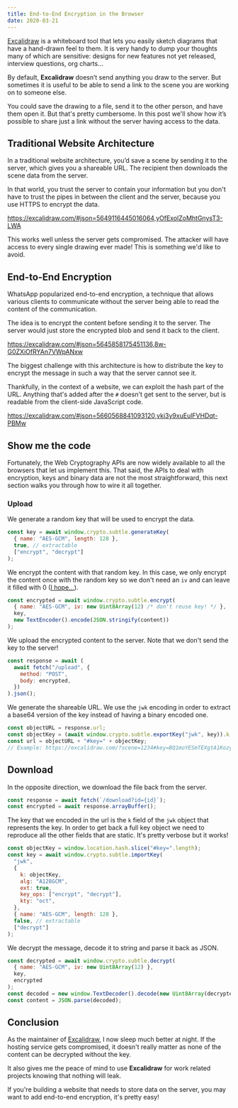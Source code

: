```yaml
---
title: End-to-End Encryption in the Browser
date: 2020-03-21
---
```


[Excalidraw](https://excalidraw.com/) is a whiteboard tool that lets you easily sketch diagrams that have a hand-drawn feel to them. It is very handy to dump your thoughts many of which are sensitive: designs for new features not yet released, interview questions, org charts...

<!-- end -->

By default, **Excalidraw** doesn’t send anything you draw to the server. But sometimes it is useful to be able to send a link to the scene you are working on to someone else.

You could save the drawing to a file, send it to the other person, and have them open it. But that's pretty cumbersome. In this post we'll show how it’s possible to share just a link without the server having access to the data.

## Traditional Website Architecture

In a traditional website architecture, you’d save a scene by sending it to the server, which gives you a shareable URL. The recipient then downloads the scene data from the server.

In that world, you trust the server to contain your information but you don't have to trust the pipes in between the client and the server, because you use HTTPS to encrypt the data.

https://excalidraw.com/#json=5649116445016064,yOfExolZoMhtGnysT3-LWA

This works well unless the server gets compromised. The attacker will have access to every single drawing ever made! This is something we'd like to avoid.

## End-to-End Encryption

WhatsApp popularized end-to-end encryption, a technique that allows various clients to communicate without the server being able to read the content of the communication.

The idea is to encrypt the content before sending it to the server. The server would just store the encrypted blob and send it back to the client.

https://excalidraw.com/#json=5645858175451136,8w-G0ZXiOfRYAn7VWpANxw

The biggest challenge with this architecture is how to distribute the key to encrypt the message in such a way that the server cannot see it.

Thankfully, in the context of a website, we can exploit the hash part of the URL. Anything that's added after the `#` doesn't get sent to the server, but is readable from the client-side JavaScript code.

https://excalidraw.com/#json=5660568841093120,vki3y9xuEulFVHDqt-PBMw

## Show me the code

Fortunately, the Web Cryptography APIs are now widely available to all the browsers that let us implement this. That said, the APIs to deal with encryption, keys and binary data are not the most straightforward, this next section walks you through how to wire it all together.

### Upload

We generate a random key that will be used to encrypt the data.

```javascript
const key = await window.crypto.subtle.generateKey(
  { name: "AES-GCM", length: 128 },
  true, // extractable
  ["encrypt", "decrypt"]
);
```

We encrypt the content with that random key. In this case, we only encrypt the content once with the random key so we don't need an `iv` and can leave it filled with 0 ([I hope...](https://www.youtube.com/watch?v=LP1t_pzxKyE)).

```javascript
const encrypted = await window.crypto.subtle.encrypt(
  { name: "AES-GCM", iv: new Uint8Array(12) /* don't reuse key! */ },
  key,
  new TextEncoder().encode(JSON.stringify(content))
);
```

We upload the encrypted content to the server. Note that we don't send the key to the server!

```javascript
const response = await (
  await fetch("/upload", {
    method: "POST",
    body: encrypted,
  })
).json();
```

We generate the shareable URL. We use the `jwk` encoding in order to extract a base64 version of the key instead of having a binary encoded one.

```javascript
const objectURL = response.url;
const objectKey = (await window.crypto.subtle.exportKey("jwk", key)).k;
const url = objectURL + "#key=" + objectKey;
// Example: https://excalidraw.com/?scene=1234#key=BQ1moYESmTEXgtA1KozyVw
```

## Download

In the opposite direction, we download the file back from the server.

```javascript
const response = await fetch(`/download?id={id}`);
const encrypted = await response.arrayBuffer();
```

The key that we encoded in the url is the `k` field of the `jwk` object that represents the key. In order to get back a full key object we need to reproduce all the other fields that are static. It's pretty verbose but it works!

```javascript
const objectKey = window.location.hash.slice("#key=".length);
const key = await window.crypto.subtle.importKey(
  "jwk",
  {
    k: objectKey,
    alg: "A128GCM",
    ext: true,
    key_ops: ["encrypt", "decrypt"],
    kty: "oct",
  },
  { name: "AES-GCM", length: 128 },
  false, // extractable
  ["decrypt"]
);
```

We decrypt the message, decode it to string and parse it back as JSON.

```javascript
const decrypted = await window.crypto.subtle.decrypt(
  { name: "AES-GCM", iv: new Uint8Array(12) },
  key,
  encrypted
);
const decoded = new window.TextDecoder().decode(new Uint8Array(decrypted));
const content = JSON.parse(decoded);
```

## Conclusion

As the maintainer of [Excalidraw](https://excalidraw.com/), I now sleep much better at night. If the hosting service gets compromised, it doesn't really matter as none of the content can be decrypted without the key.

It also gives me the peace of mind to use **Excalidraw** for work related projects knowing that nothing will leak.

If you're building a website that needs to store data on the server, you may want to add end-to-end encryption, it's pretty easy!
